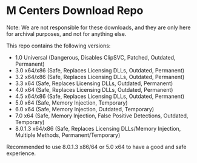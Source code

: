 # M Centers Download Repo

Note: We are not responsible for these downloads, and they are only here for archival purposes, and not for anything else.

This repo contains the following versions:
- 1.0 Universal (Dangerous, Disables ClipSVC, Patched, Outdated, Permanent)
- 3.0 x64/x86 (Safe, Replaces Licensing DLLs, Outdated, Permanent)
- 3.2 x64/x86 (Safe, Replaces Licensing DLLs, Outdated, Permanent)
- 3.3 x64 (Safe, Replaces Licensing DLLs, Outdated, Permanent)
- 4.0 x64 (Safe, Replaces Licensing DLLs, Outdated, Permanent)
- 4.5 x64/x86 (Safe, Replaces Licensing DLLs, Outdated, Permanent)
- 5.0 x64 (Safe, Memory Injection, Temporary)
- 6.0 x64 (Safe, Memory Injection, Outdated, Temporary)
- 7.0 x64 (Safe, Memory Injection, False Positive Detections, Outdated, Temporary)
- 8.0.1.3 x64/x86 (Safe, Replaces Licensing DLLs/Memory Injection, Multiple Methods, Permanent/Temporary)

Recommended to use 8.0.1.3 x86/64 or 5.0 x64 to have a good and safe experience.

